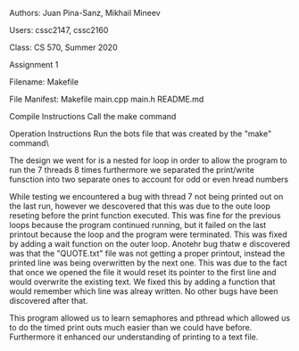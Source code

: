 
Authors: Juan Pina-Sanz, Mikhail Mineev

Users: cssc2147, cssc2160

Class: CS 570, Summer 2020

Assignment 1

Filename: Makefile




File Manifest:  Makefile
                main.cpp
                main.h
                README.md



Compile Instructions
                Call the make command



Operation Instructions
                Run the bots file that was created by the "make" command\



The design we went for is a nested for loop in order to allow the program to run the 7 threads 8 times
furthermore we separated the print/write funsction into two separate ones to account for odd or even hread numbers



While testing we encountered a bug with thread 7 not being printed out on the last run, however we descovered
that this was due to the oute loop reseting before the print function executed. This was fine for the previous loops because the program continued running, but it failed on the last printout because the loop and the program were terminated. This was fixed by adding a wait function on the outer loop. Anotehr bug thatw e discovered was that the "QUOTE.txt" file was not getting a proper printout, instead the printed line was being overwritten by the next one. This was due to the fact that once we opened the file it would reset its pointer to the first line and would overwrite the existing text. We fixed this by adding a function that would remember which line was alreay written. No other bugs have been discovered after that.



This program allowed us to learn semaphores and pthread which allowed us to do the timed print outs much easier than we could have before. Furthermore it enhanced our understanding of printing to a text file.
